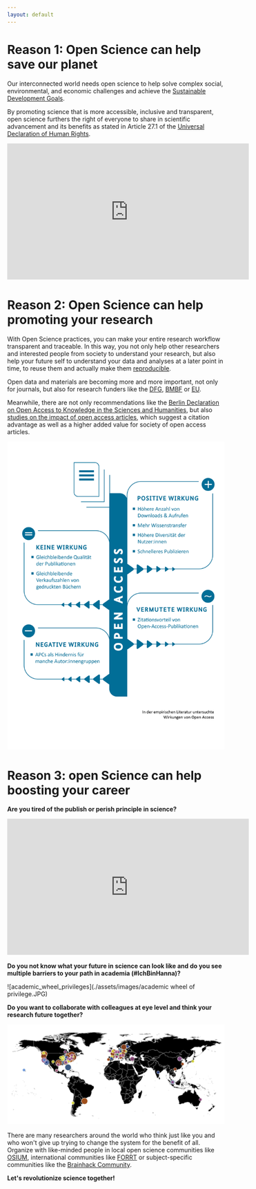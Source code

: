 ```yaml
---
layout: default
---
```


# Reason 1: Open Science can help save our planet
Our interconnected world needs open science to help solve complex social, environmental, and economic challenges and achieve the <a href="https://sdgs.un.org/goals">Sustainable Development Goals</a>.

By promoting science that is more accessible, inclusive and transparent, open science furthers the right of everyone to share in scientific advancement and its benefits as stated in Article 27.1 of the <a href="https://www.un.org/en/about-us/universal-declaration-of-human-rights">Universal Declaration of Human Rights</a>.

<iframe width="560" height="315" src="https://www.youtube.com/embed/I3Wkvx_ZaFo?si=mayYdTcjiGQxZWcw" title="YouTube video player" frameborder="0" allow="accelerometer; autoplay; clipboard-write; encrypted-media; gyroscope; picture-in-picture; web-share" allowfullscreen></iframe>

# Reason 2: Open Science can help promoting your research
With Open Science practices, you can make your entire research workflow transparent and traceable. In this way, you not only help other researchers and interested people from society to understand your research, but also help your future self to understand your data and analyses at a later point in time, to reuse them and actually make them <a href="https://doi.org/10.1038/533452a">reproducible</a>.

Open data and materials are becoming more and more important, not only for journals, but also for research funders like the <a href="https://doi.org/10.5281/zenodo.7193838">DFG</a>, <a href="https://www.bmbf.de/bmbf/de/forschung/zukunftsstrategie/zukunftsstrategie.html">BMBF</a> or <a href="https://www.consilium.europa.eu/media/56958/st10126-en22.pdf">EU</a>. 

Meanwhile, there are not only recommendations like the <a href="https://openaccess.mpg.de/67605/berlin_declaration_engl.pdf">Berlin Declaration on Open Access to Knowledge in the Sciences and Humanities</a>, but also <a href="https://doi.org/10.34657/7666">studies on the impact of open access articles</a>, which suggest a citation advantage as well as a higher added value for society of open access articles.

![Open_Access_Impact](./assets/images/WirkungenVonOpenAccess2022-Grafik3-Ergebnisse.jpg)

# Reason 3: open Science can help boosting your career
**Are you tired of the publish or perish principle in science?**

<iframe width="560" height="315" src="https://www.youtube.com/embed/Y0YYgdSEdu4?si=OraoYHbMGrrMEtyu" title="YouTube video player" frameborder="0" allow="accelerometer; autoplay; clipboard-write; encrypted-media; gyroscope; picture-in-picture; web-share" allowfullscreen></iframe>


**Do you not know what your future in science can look like and do you see multiple barriers to your path in academia (#IchBinHanna)?**

![academic_wheel_privileges](./assets/images/academic wheel of privilege.JPG)


**Do you want to collaborate with colleagues at eye level and think your research future together?**

![Collaboration](./assets/images/Brainhack_cartography.png)

There are many researchers around the world who think just like you and who won't give up trying to change the system for the benefit of all.
Organize with like-minded people in local open science communities like <a href="https://openscienceinitiativeuniversitymarburg.github.io/">OSIUM</a>, international communities like <a href="https://forrt.org/">FORRT</a> or subject-specific communities like the <a href="https://doi.org/10.1016/j.neuron.2021.04.001">Brainhack Community</a>.

**Let's revolutionize science together!**



